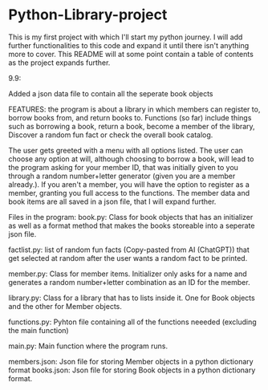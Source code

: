 ﻿# Python-Library-project
This is my first project with which I'll start my python journey. I will add further functionalities to this code and expand it until there isn't anything more to cover. 
This README will at some point contain a table of contents as the project expands further. 

9.9:

Added a json data file to contain all the seperate book objects

FEATURES:
  the program is about a library in which members can register to, borrow books from, and return books to.
  Functions (so far) include things such as borrowing a book, return a book, become a member of the library, Discover a random fun fact or check the overall book catalog.

  The user gets greeted with a menu with all options listed. The user can choose any option at will, although choosing to borrow a book, will lead to the program asking for your member ID, that was initially given to you through a random number+letter generator (given you are a member already.). If you aren't a member, you will have the option to register as a member, granting you full access to the functions. The member data and book items are all saved in a json file, that I will expand further.

Files in the program:
book.py: Class for book objects that has an initializer as well as a format method that makes the books storeable into a seperate json file.

factlist.py: list of random fun facts (Copy-pasted from AI (ChatGPT)) that get selected at random after the user wants a random fact to be printed.

member.py: Class for member items. Initializer only asks for a name and generates a random number+letter combination as an ID for the member.

library.py: Class for a library that has to lists inside it. One for Book objects and the other for Member objects.

functions.py: Pyhton file containing all of the functions neeeded (excluding the main function)

main.py: Main function where the program runs.

members.json: Json file for storing Member objects in a python dictionary format
books.json: Json file for storing Book objects in a python dictionary format.

